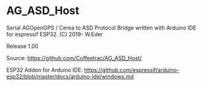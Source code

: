 # AG_ASD_Host
Serial AGOpenGPS / Cerea to ASD Protocol Bridge written with Arduino IDE for 
espressif ESP32. (C) 2019- W.Eder

Release 1.00

Source: https://github.com/Coffeetrac/AG_ASD_Host/

ESP32 Addon for Arduino IDE: https://github.com/espressif/arduino-esp32/blob/master/docs/arduino-ide/windows.md
